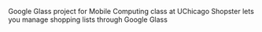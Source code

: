 Google Glass project for Mobile Computing class at UChicago
Shopster lets you manage shopping lists through Google Glass
